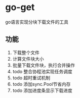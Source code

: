 # go-get
go语言实现分块下载文件的工具
## 功能
1. 下载整个文件
2. 计算文件块大小
2. 批量下载文件块，执行合并操作
3. todo 整合协程池实现任务调度
4. todo 超时重试机制
5. todo 添加sync.Pool节省内存
6. todo 添加进度条显示下载进度